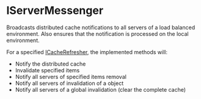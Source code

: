 # IServerMessenger

Broadcasts distributed cache notifications to all servers of a load balanced environment.
Also ensures that the notification is processed on the local environment.

For a specified [ICacheRefresher](cache-refresher.md), the implemented methods will: 

* Notify the distributed cache
* Invalidate specified items
* Notify all servers of specified items removal
* Notify all servers of invalidation of a object
* Notify all servers of a global invalidation (clear the complete cache)

